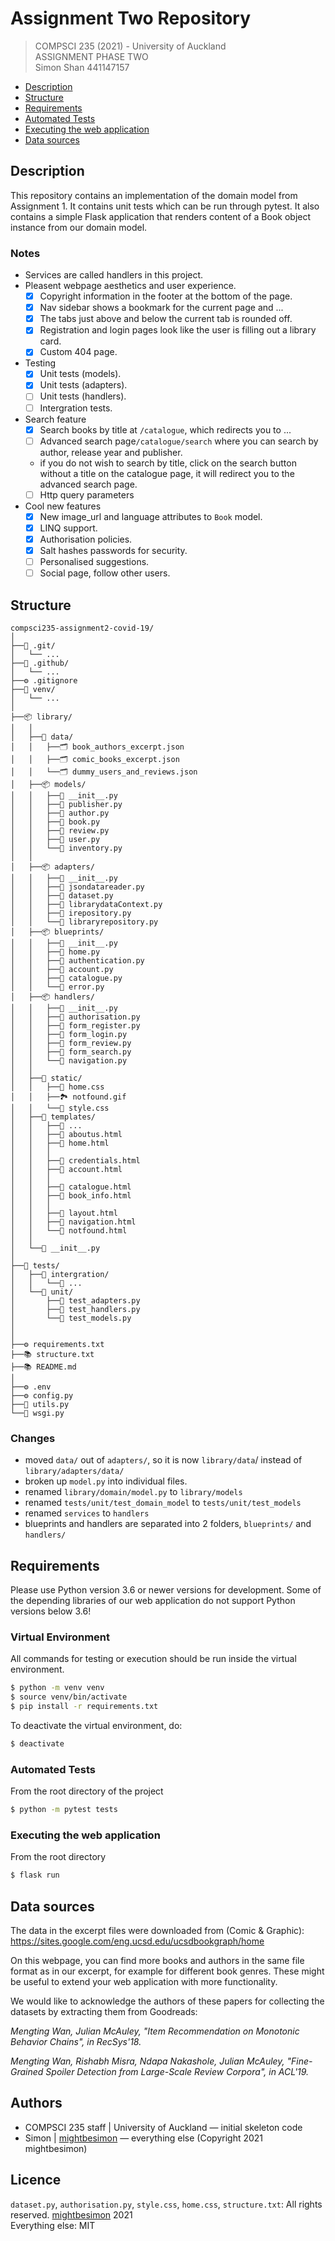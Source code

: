 # Assignment Two Repository

> COMPSCI 235 (2021) - University of Auckland  
> ASSIGNMENT PHASE TWO  
> Simon Shan  441147157

- [Description](#description)
- [Structure](#structure)
- [Requirements](#requirements)
- [Automated Tests](#automated-tests)
- [Executing the web application](#executing-the-web-application)
- [Data sources](#data-sources)

## Description ##

This repository contains an implementation of the domain model from Assignment 1. 
It contains unit tests which can be run through pytest. 
It also contains a simple Flask application that renders content of a Book object instance from our domain model.

### Notes

- Services are called handlers in this project.
- Pleasent webpage aesthetics and user experience.
  - [x] Copyright information in the footer at the bottom of the page.
  - [x] Nav sidebar shows a bookmark for the current page and ...
  - [x] The tabs just above and below the current tab is rounded off.
  - [x] Registration and login pages look like the user is filling out a library card.
  - [x] Custom 404 page.
- Testing
  - [x] Unit tests (models).
  - [x] Unit tests (adapters).
  - [ ] Unit tests (handlers).
  - [ ] Intergration tests.
- Search feature
  - [x] Search books by title at `/catalogue`, which redirects you to ...
  - [ ] Advanced search page`/catalogue/search` where you can search by author, release year and publisher.
  - if you do not wish to search by title, click on the search button without a title on the catalogue page, it will redirect you to the advanced search page.
  - [ ] Http query parameters
- Cool new features
  - [x] New image_url and language attributes to `Book` model.
  - [x] LINQ support.
  - [x] Authorisation policies.
  - [x] Salt hashes passwords for security.
  - [ ] Personalised suggestions.
  - [ ] Social page, follow other users.

## Structure ##

```
compsci235-assignment2-covid-19/
│
├──📁 .git/
│   └── ...
├──📁 .github/
│   └── ...
├──⚙️ .gitignore
├──📁 venv/
│   └── ...
│
├──📦 library/
│   │
│   ├──📁 data/
│   │   ├──🗂 book_authors_excerpt.json
│   │   ├──🗂 comic_books_excerpt.json
│   │   └──🗂 dummy_users_and_reviews.json
│   ├──📦 models/
│   │   ├──📄 __init__.py
│   │   ├──📄 publisher.py
│   │   ├──📄 author.py
│   │   ├──📄 book.py
│   │   ├──📄 review.py
│   │   ├──📄 user.py
│   │   └──📄 inventory.py
│   │
│   ├──📦 adapters/
│   │   ├──📄 __init__.py
│   │   ├──📄 jsondatareader.py
│   │   ├──📄 dataset.py
│   │   ├──📄 librarydataContext.py
│   │   ├──📄 irepository.py
│   │   └──📄 libraryrepository.py
│   ├──📦 blueprints/
│   │   ├──📄 __init__.py
│   │   ├──📄 home.py
│   │   ├──📄 authentication.py
│   │   ├──📄 account.py
│   │   ├──📄 catalogue.py
│   │   └──📄 error.py
│   ├──📦 handlers/
│   │   ├──📄 __init__.py
│   │   ├──📄 authorisation.py
│   │   ├──📄 form_register.py
│   │   ├──📄 form_login.py
│   │   ├──📄 form_review.py
│   │   ├──📄 form_search.py
│   │   └──📄 navigation.py
│   │
│   ├──📁 static/
│   │   ├──📄 home.css
│   │   ├──🏞 notfound.gif
│   │   └──📄 style.css
│   ├──📁 templates/
│   │   ├──📄 ...
│   │   ├──📄 aboutus.html
│   │   ├──📄 home.html
│   │   │
│   │   ├──📄 credentials.html
│   │   ├──📄 account.html
│   │   │
│   │   ├──📄 catalogue.html
│   │   ├──📄 book_info.html
│   │   │
│   │   ├──📄 layout.html
│   │   ├──📄 navigation.html
│   │   └──📄 notfound.html
│   │
│   └──📄 __init__.py
│
├──📁 tests/
│   ├──📁 intergration/
│   │   └──🧪 ...
│   └──📁 unit/
│       ├──🧪 test_adapters.py
│       ├──🧪 test_handlers.py
│       └──🧪 test_models.py
│
│
├──⚙️ requirements.txt
├──📚 structure.txt
├──📚 README.md
│
├──⚙️ .env
├──⚙️ config.py
├──📄 utils.py
└──📄 wsgi.py
```

### Changes

- moved `data/` out of `adapters/`, so it is now `library/data`/ instead of `library/adapters/data/`
- broken up `model.py` into individual files.
- renamed `library/domain/model.py` to `library/models`
- renamed `tests/unit/test_domain_model` to `tests/unit/test_models`
- renamed `services` to `handlers`
- blueprints and handlers are separated into 2 folders, `blueprints/` and `handlers/`


## Requirements ##

Please use Python version 3.6 or newer versions for development. Some of the depending libraries of our web application do not support Python versions below 3.6!

### Virtual Environment

All commands for testing or execution should be run inside the virtual environment.

```bash
$ python -m venv venv
$ source venv/bin/activate
$ pip install -r requirements.txt
```

To deactivate the virtual environment, do:

```bash
$ deactivate
```

### Automated Tests

From the root directory of the project
```bash
$ python -m pytest tests
```
### Executing the web application

From the root directory

````bash
$ flask run
````

## Data sources 

The data in the excerpt files were downloaded from (Comic & Graphic):
https://sites.google.com/eng.ucsd.edu/ucsdbookgraph/home

On this webpage, you can find more books and authors in the same file format as in our excerpt, for example for different book genres. 
These might be useful to extend your web application with more functionality.

We would like to acknowledge the authors of these papers for collecting the datasets by extracting them from Goodreads:

*Mengting Wan, Julian McAuley, "Item Recommendation on Monotonic Behavior Chains", in RecSys'18.*

*Mengting Wan, Rishabh Misra, Ndapa Nakashole, Julian McAuley, "Fine-Grained Spoiler Detection from Large-Scale Review Corpora", in ACL'19.*

## Authors ##

- COMPSCI 235 staff | University of Auckland &mdash; initial skeleton code
- Simon | [mightbesimon](github.com/mightbesimon) &mdash; everything else (Copyright 2021 mightbesimon)

## Licence ##
`dataset.py`, `authorisation.py`, `style.css`, `home.css`, `structure.txt`: All rights reserved. [mightbesimon](github.com/mightbesimon) 2021  
Everything else: MIT

